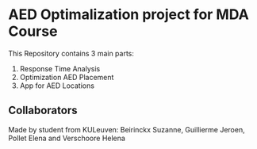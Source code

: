 # AED Optimalization project for MDA Course

This Repository contains 3 main parts:
1) Response Time Analysis
2) Optimization AED Placement 
3) App for AED Locations

## Collaborators
Made by student from KULeuven: 
  Beirinckx Suzanne, Guillierme Jeroen, Pollet Elena and Verschoore Helena
